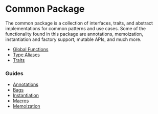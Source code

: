# Common Package #

The common package is a collection of interfaces, traits, and abstract implementations for common patterns and use cases.
Some of the functionality found in this package are annotations, memoization, instantiation and factory support, 
mutable APIs, and much more.

* [Global Functions](functions.md)
* [Type Aliases](types.md)
* [Traits](traits.md)

### Guides ###

* [Annotations](annotations.md)
* [Bags](bags.md)
* [Instantiation](instantiation.md)
* [Macros](macros.md)
* [Memoization](memoization.md)